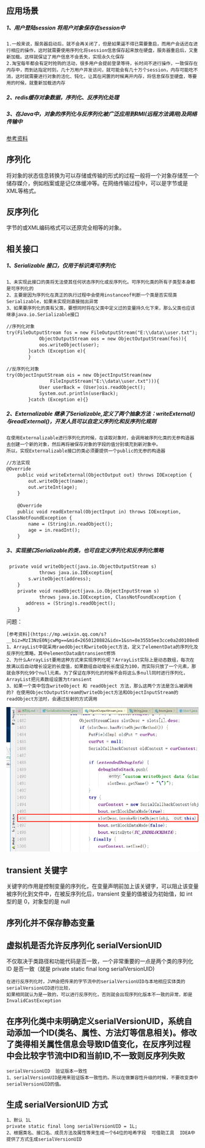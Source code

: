## 应用场景
##### 1、用户登陆session  将用户对象保存在session中
```
1.一般来说，服务器启动后，就不会再关闭了，但是如果逼不得已需要重启，而用户会话还在进行相应的操作，这时就需要使用序列化将session信息保存起来放在硬盘，服务器重启后，又重新加载。这样就保证了用户信息不会丢失，实现永久化保存
2.淘宝每年都会有定时抢购的活动，很多用户会提前登录等待，长时间不进行操作，一致保存在内存中，而到达指定时刻，几十万用户并发访问，就可能会有几十万个session，内存可能吃不消，这时就需要进行对象的活化、钝化，让其在闲置的时候离开内存，将信息保存至硬盘，等要用的时候，就重新加载进内存
```
##### 2、redis缓存对象数据，序列化、反序列化处理
##### 3、在Java中，对象的序列化与反序列化被广泛应用到RMI(远程方法调用)及网络传输中
[参考资料](https://mp.weixin.qq.com/s?__biz=MzI3NzE0NjcwMg==&mid=2650120836&idx=1&sn=c83a980c0871faf607ae613092c69760&chksm=f36bbfa5c41c36b317c103f27b9d99c26aecba52e4bf614bd73dcadc1e4bc5ab8f99fb082eba&scene=21#wechat_redirect)
## 序列化
将对象的状态信息转换为可以存储或传输的形式的过程一般将一个对象存储至一个储存媒介，例如档案或是记亿体缓冲等。在网络传输过程中，可以是字节或是XML等格式。
## 反序列化
字节的或XML编码格式可以还原完全相等的对象。
## 相关接口
##### 1、Serializable 接口，仅用于标识类可序列化
```
1、未实现此接口的类将无法使其任何状态序列化或反序列化。可序列化类的所有子类型本身都是可序列化的
2、主要是因为序列化在真正的执行过程中会使用instanceof判断一个类是否实现类Serializable，如果未实现则直接抛出异常
3、如果要序列化的类有父类，要想同时将在父类中定义过的变量持久化下来，那么父类也应该继承java.io.Serializable接口
```
```
//序列化对象
try(FileOutputStream fos = new FileOutputStream("E:\\data\\user.txt");
            ObjectOutputStream oos = new ObjectOutputStream(fos)){
            oos.writeObject(user);
        }catch (Exception e){
        }
```
```
//反序列化对象
try(ObjectInputStream ois = new ObjectInputStream(new
                FileInputStream("E:\\data\\user.txt"))){
            User userBack = (User)ois.readObject();
            System.out.println(userBack);
        }catch (Exception e){}
```
##### 2、Externalizable 继承了Serializable,定义了两个抽象方法：writeExternal()与readExternal()，开发人员可以自定义序列化和反序列化规则
```
在使用Externalizable进行序列化的时候，在读取对象时，会调用被序列化类的无参构造器去创建一个新的对象，然后再将被保存对象的字段的值分别填充到新对象中。
所以，实现Externalizable接口的类必须要提供一个public的无参的构造器
```
```
//方法实现
@Override
    public void writeExternal(ObjectOutput out) throws IOException {
        out.writeObject(name);
        out.writeInt(age);
    }

    @Override
    public void readExternal(ObjectInput in) throws IOException, ClassNotFoundException {
        name = (String)in.readObject();
        age = in.readInt();
    }
```
##### 3、实现接口Serializable的类，也可自定义序列化和反序列化策略
```
 private void writeObject(java.io.ObjectOutputStream s)
            throws java.io.IOException{
        s.writeObject(address);
    }
    private void readObject(java.io.ObjectInputStream s)
            throws java.io.IOException, ClassNotFoundException {
       address = (String)s.readObject();
    }
```
问题：
```
[参考资料](https://mp.weixin.qq.com/s?__biz=MzI3NzE0NjcwMg==&mid=2650120882&idx=1&sn=8e355b5ee3cce0a2d0108edbdf88e606&chksm=f36bbf93c41c3685340d4f658dddec6bcbd5903b5d92875bb06d51a0dfc49ee7326417a0edff&scene=21#wechat_redirect)
1、ArrayList中就采用raedObject和writeObject方法，定义了elementData的序列化及反序列化策略，其中elementData由transient修饰
2、为什么ArrayList要用这种方式来实现序列化呢？ArrayList实际上是动态数组，每次在放满以后自动增长设定的长度值，如果数组自动增长长度设为100，而实际只放了一个元素，那就会序列化99个null元素。为了保证在序列化的时候不会将这么多null同时进行序列化，ArrayList把元素数组设置为transient
3、如果一个类中包含writeObject 和 readObject 方法，那么这两个方法是怎么被调用的? 在使用ObjectOutputStream的writeObject方法和ObjectInputStream的readObject方法时，会通过反射的方式调用
```
<img src="./arrayList序列化原理.png" />

## transient 关键字
关键字的作用是控制变量的序列化，在变量声明前加上该关键字，可以阻止该变量被序列化到文件中，在被反序列化后，transient 变量的值被设为初始值，如 int 型的是 0，对象型的是 null
## 序列化并不保存静态变量
## 虚拟机是否允许反序列化  serialVersionUID
不仅取决于类路径和功能代码是否一致，一个非常重要的一点是两个类的序列化 ID 是否一致（就是 private static final long serialVersionUID)
```
在进行反序列化时，JVM会把传来的字节流中的serialVersionUID与本地相应实体类的serialVersionUID进行比较，
如果相同就认为是一致的，可以进行反序列化，否则就会出现序列化版本不一致的异常，即是InvalidCastException
```
##  在序列化类中未明确定义serialVersionUID，系统自动添加一个ID(类名、属性、方法灯等信息相关)。修改了类得相关属性信息会导致ID值变化，在反序列过程中会比较字节流中ID和当前ID,不一致则反序列失败
```
serialVersionUID  验证版本一致性
1、serialVersionUID是用来验证版本一致性的。所以在做兼容性升级的时候，不要改变类中serialVersionUID的值。
```
## 生成 serialVersionUID 方式
```
1、默认 1L
private static final long serialVersionUID = 1L;
2、根据类名、接口名、成员方法及属性等来生成一个64位的哈希字段  可借助工具  IDEA中提供了方式生成serialVersionUID
```
